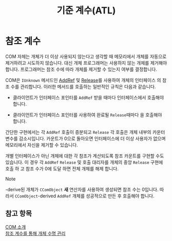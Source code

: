﻿---
title: 기준 계수(ATL)
ms.date: 11/04/2016
helpviewer_keywords:
- AddRef method [C++], reference counting
- reference counting
- AddRef method [C++]
- reference counts
- references, counting
ms.assetid: b1fd4514-6de6-429f-9e60-2777c0d07a3d
ms.openlocfilehash: 095f0ad2ecc1e1a870077899d61a3c594f8cc95f
ms.sourcegitcommit: c123cc76bb2b6c5cde6f4c425ece420ac733bf70
ms.translationtype: MT
ms.contentlocale: ko-KR
ms.lasthandoff: 04/14/2020
ms.locfileid: "81321738"
---
# <a name="reference-counting"></a>참조 계수

COM 자체는 개체가 더 이상 사용되지 않는다고 생각할 때 메모리에서 개체를 자동으로 제거하려고 시도하지 않습니다. 대신 개체 프로그래머는 사용하지 않는 개체를 제거해야 합니다. 프로그래머는 참조 수에 따라 개체를 제거할 수 있는지 여부를 결정합니다.

COM은 `IUnknown` 메서드인 [AddRef](/windows/win32/api/unknwn/nf-unknwn-iunknown-addref) 및 [Release](/windows/win32/api/unknwn/nf-unknwn-iunknown-release)를 사용하여 개체의 인터페이스 의 참조 수를 관리합니다. 이러한 메서드를 호출하는 일반적인 규칙은 다음과 같습니다.

- 클라이언트가 인터페이스 포인터를 `AddRef` 받을 때마다 인터페이스에서 호출해야 합니다.

- 클라이언트가 인터페이스 포인터를 사용하여 완료될 `Release`때마다 을 호출해야 합니다.

간단한 구현에서는 각 `AddRef` 호출이 증분되고 `Release` 각 호출은 개체 내부의 카운터 변수를 감소시입니다. 카운트가 0으로 돌아오면 인터페이스에 더 이상 사용자가 없으며 메모리에서 자신을 제거할 수 있습니다.

개별 인터페이스가 아닌 개체에 대한 각 참조가 계산되도록 참조 카운트를 구현할 수도 있습니다. 이 경우 각 `AddRef` `Release` 및 호출 대리자를 개체의 중앙 `Release` 구현에 호출 하 고 참조 수가 0에 도달 하면 전체 개체를 해제 합니다.

> [!NOTE]
> -derive된 개체가 `CComObject` **새** 연산자를 사용하여 생성되면 참조 수는 0입니다. 따라서 `CComObject`-derived `AddRef` 개체를 성공적으로 만든 후 호출해야 합니다.


## <a name="see-also"></a>참고 항목

[COM 소개](../atl/introduction-to-com.md)<br/>
[참조 계수를 통해 개체 수명 관리](/windows/win32/com/managing-object-lifetimes-through-reference-counting)
